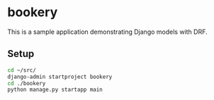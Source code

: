# bookery

This is a sample application demonstrating Django models with DRF.

## Setup

```bash
cd ~/src/
django-admin startproject bookery
cd ./bookery
python manage.py startapp main
```